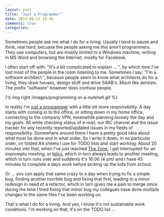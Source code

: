 ```yaml
---
layout: post
title: "Just a Programmer"
date: 2013-08-13 13:46
comments: true
categories: 
---
```


Sometimes people ask me what I do for a living.  Usually I tend to
pause and think, real hard, becuase the people asking me this aren't
programmers.  They use computers, but are mostly limited to a Windows
machine, writing in MS Word and browsing the Internet, mostly for
Facebook.

I often start off with: "It's a bit complicated to explain ... ", by
which time I've lost most of the people in the room listening to me.
Sometimes I say: "I'm a software architect.", because people seem to
know what architects do for a living, they draw houses, design stuff
and drive SAAB's.  Much like dentists.  The prefix "software" however
does confuse people.

<!-- more -->

{% img right /images/programming-in-a-nutshell.gif %}

In reality I'm
[just a programmer](http://c2.com/cgi/wiki?JustaProgrammer) with a
little bit more responsibility.  A day starts with coming in to the
office, or sitting down in my home office, connecting to the company
VPN, meanwhile planning loosely the day and my goals.  All while
checking status of e-mail, our IRC channel and the issue tracker for
any recently reported/updated issues in my fields of responsibility.
Somewhere around there I have a pretty good idea about what must be
done and in what order.  So I write it down, in no particular order,
on folded A4 sheets I use for TODO lists and start working.  About 20
minutes into that, when I've just reached
[The Zone](http://c2.com/cgi/wiki?InTheZone), I get interrupted for an
impromptu meeting, or
[telco](https://en.wikipedia.org/wiki/Conference_call), which in turn
always leads to another meeting, which in turn runs over and suddenly
it's 16:00 (4 pm) and I have 45 minutes to complete a days work before
picking up the kids from school.

Or ... you can apply that same crazy to a day when trying to fix a
simple bug, finding another horrbile bug and fixing that first,
leading to a minor redesign in need of a refactor, which in turn gives
me a pain to merge since during the time I tried fixing that minor bug
my collegues have done multiple changes to the same files I've been
working on.

That's what I do for a living.  And yes, I know it's not sustainable
work conditions.  I'm working on that, it's on the TODO list ...
